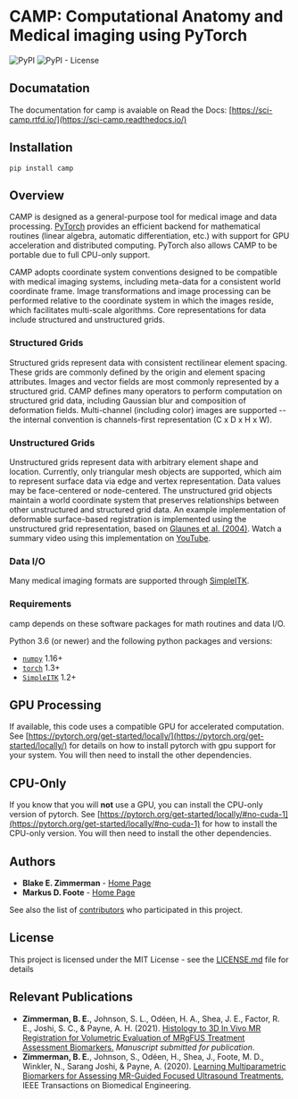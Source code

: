 # CAMP: Computational Anatomy and Medical imaging using PyTorch
![PyPI](https://img.shields.io/pypi/v/camp) ![PyPI - License](https://img.shields.io/pypi/l/camp)

## Documatation
The documentation for camp is avaiable on Read the Docs: [https://sci-camp.rtfd.io/](https://sci-camp.readthedocs.io/)

## Installation
``pip install camp``

## Overview
CAMP is designed as a general-purpose tool for medical image and data processing.
[PyTorch](https://pytorch.org/) provides an efficient backend for mathematical routines (linear algebra, automatic differentiation, etc.) with support for GPU acceleration and distributed computing.
PyTorch also allows CAMP to be portable due to full CPU-only support.

CAMP adopts coordinate system conventions designed to be compatible with medical imaging systems, including meta-data for a consistent world coordinate frame.
Image transformations and image processing can be performed relative to the coordinate system in which the images reside, which facilitates multi-scale algorithms.
Core representations for data include structured and unstructured grids.
### Structured Grids
Structured grids represent data with consistent rectilinear element spacing.
These grids are commonly defined by the origin and element spacing attributes.
Images and vector fields are most commonly represented by a structured grid.
CAMP defines many operators to perform computation on structured grid data, including Gaussian blur and composition of deformation fields.
Multi-channel (including color) images are supported -- the internal convention is channels-first representation (C x D x H x W).

### Unstructured Grids
Unstructured grids represent data with arbitrary element shape and location.
Currently, only triangular mesh objects are supported, which aim to represent surface data via edge and vertex representation.
Data values may be face-centered or node-centered.
The unstructured grid objects maintain a world coordinate system that preserves relationships between other unstructured and structured grid data.
An example implementation of deformable surface-based registration is implemented using the unstructured grid representation, based on [Glaunes et al. (2004)](https://ieeexplore.ieee.org/document/1315234?section=abstract).
Watch a summary video using this implementation on [YouTube](https://www.youtube.com/watch?v=RNaI1_TNamY&feature=youtu.be&ab_channel=BlakeZimmerman).

### Data I/O
Many medical imaging formats are supported through [SimpleITK](https://pypi.org/project/SimpleITK/).


### Requirements
camp depends on these software packages for math routines and data I/O. 

Python 3.6 (or newer) and the following python packages and versions:
- [`numpy`](https://www.numpy.org/) 1.16+
- [`torch`](https://pytorch.org) 1.3+
- [`SimpleITK`](https://simpleitk.org/) 1.2+

## GPU Processing
If available, this code uses a compatible GPU for accelerated computation. See [https://pytorch.org/get-started/locally/](https://pytorch.org/get-started/locally/) for details on how to install pytorch with gpu support for your system. You will then need to install the other dependencies.

## CPU-Only
If you know that you will **not** use a GPU, you can install the CPU-only version of pytorch. See [https://pytorch.org/get-started/locally/#no-cuda-1](https://pytorch.org/get-started/locally/#no-cuda-1) for how to install the CPU-only version. You will then need to install the other dependencies.


## Authors

* **Blake E. Zimmerman** - [Home Page](https://blakezim.github.io/)
* **Markus D. Foote** - [Home Page](https:markusfoote.com)

See also the list of [contributors](https://github.com/blakezim/CAMP/contributors) who participated in this project.

## License

This project is licensed under the MIT License - see the [LICENSE.md](LICENSE.md) file for details

## Relevant Publications
* **Zimmerman, B. E.**, Johnson, S. L., Odéen, H. A., Shea, J. E., Factor, R. E., Joshi, S. C., & Payne, A. H. (2021). [Histology to 3D In Vivo MR Registration for Volumetric Evaluation of MRgFUS Treatment Assessment Biomarkers.](https://arxiv.org/abs/2011.10708) _Manuscript submitted for publication_. 
* **Zimmerman, B. E.**, Johnson, S., Odéen, H., Shea, J., Foote, M. D., Winkler, N., Sarang Joshi, & Payne, A. (2020). [Learning Multiparametric Biomarkers for Assessing MR-Guided Focused Ultrasound Treatments.](https://ieeexplore.ieee.org/abstract/document/9200773) IEEE Transactions on Biomedical Engineering.